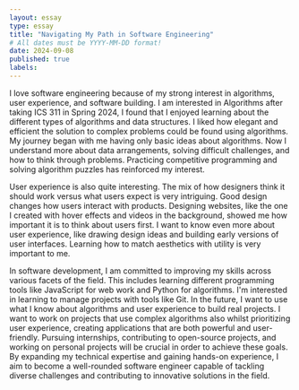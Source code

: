 ```yaml
---
layout: essay
type: essay
title: "Navigating My Path in Software Engineering"
# All dates must be YYYY-MM-DD format!
date: 2024-09-08
published: true
labels:
---
```


I love software engineering because of my strong interest in algorithms, user experience, and software building. I am interested in Algorithms after taking ICS 311 in Spring 2024, I found that I enjoyed learning about the different types of algorithms and data structures. I liked how elegant and efficient the solution to complex problems could be found using algorithms. My journey began with me having only basic ideas about algorithms. Now I understand more about data arrangements, solving difficult challenges, and how to think through problems. Practicing competitive programming and solving algorithm puzzles has reinforced my interest.

User experience is also quite interesting. The mix of how designers think it should work versus what users expect is very intriguing. Good design changes how users interact with products. Designing websites, like the one I created with hover effects and videos in the background, showed me how important it is to think about users first. I want to know even more about user experience, like drawing design ideas and building early versions of user interfaces. Learning how to match aesthetics with utility is very important to me.

In software development, I am committed to improving my skills across various facets of the field. This includes learning different programming tools like JavaScript for web work and Python for algorithms. I'm interested in learning to manage projects with tools like Git. In the future, I want to use what I know about algorithms and user experience to build real projects. I want to work on projects that use complex algorithms also whilst prioritizing user experience, creating applications that are both powerful and user-friendly. Pursuing internships, contributing to open-source projects, and working on personal projects will be crucial in order to achieve these goals. By expanding my technical expertise and gaining hands-on experience, I aim to become a well-rounded software engineer capable of tackling diverse challenges and contributing to innovative solutions in the field.


